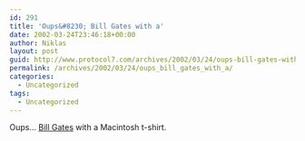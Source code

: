 ```yaml
---
id: 291
title: 'Oups&#8230; Bill Gates with a'
date: 2002-03-24T23:46:18+00:00
author: Niklas
layout: post
guid: http://www.protocol7.com/archives/2002/03/24/oups-bill-gates-with-a/
permalink: /archives/2002/03/24/oups_bill_gates_with_a/
categories:
  - Uncategorized
tags:
  - Uncategorized
---
```

<div class='microid-f8c0d0b3fef0420f134ed2d15f8528ce68bc5b2c'>
  <p>
    Oups&#8230; <a href="http://toastdesign.com/apple1984ad/d10gatesEtc.html">Bill Gates</a> with a Macintosh t-shirt.
  </p>
</div>